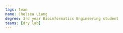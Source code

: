 ```yaml
---
tags: team
name: Chelsea Liang
degree: 3rd year Bioinformatics Engineering student
teams: [dry lab]
---
```

